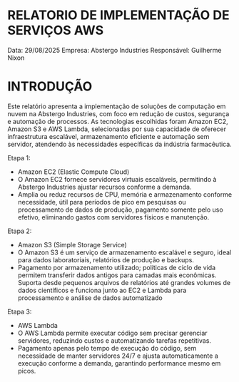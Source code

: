 # RELATORIO DE IMPLEMENTAÇÃO DE SERVIÇOS AWS

Data: 29/08/2025
Empresa: Abstergo Industries
Responsável: Guilherme Nixon

# INTRODUÇÃO
Este relatório apresenta a implementação de soluções de computação em nuvem na Abstergo Industries, com foco em redução de custos, segurança e automação de processos.
As tecnologias escolhidas foram Amazon EC2, Amazon S3 e AWS Lambda, selecionadas por sua capacidade de oferecer infraestrutura escalável, armazenamento eficiente e automação sem servidor, atendendo às necessidades específicas da indústria farmacêutica.

Etapa 1:
- Amazon EC2 (Elastic Compute Cloud)
- O Amazon EC2 fornece servidores virtuais escaláveis, permitindo à Abstergo Industries ajustar recursos conforme a demanda.
- Amplia ou reduz recursos de CPU, memória e armazenamento conforme necessidade, útil para períodos de pico em pesquisas ou processamento de dados de produção, pagamento somente pelo uso efetivo, eliminando gastos com servidores físicos e manutenção.

Etapa 2:
- Amazon S3 (Simple Storage Service)
- O Amazon S3 é um serviço de armazenamento escalável e seguro, ideal para dados laboratoriais, relatórios de produção e backups.
- Pagamento por armazenamento utilizado; políticas de ciclo de vida permitem transferir dados antigos para camadas mais econômicas. Suporta desde pequenos arquivos de relatórios até grandes volumes de dados científicos e funciona junto ao EC2 e Lambda para processamento e análise de dados automatizado

Etapa 3:
- AWS Lambda
- O AWS Lambda permite executar código sem precisar gerenciar servidores, reduzindo custos e automatizando tarefas repetitivas.
- Pagamento apenas pelo tempo de execução do código, sem necessidade de manter servidores 24/7 e ajusta automaticamente a execução conforme a demanda, garantindo performance mesmo em picos.
